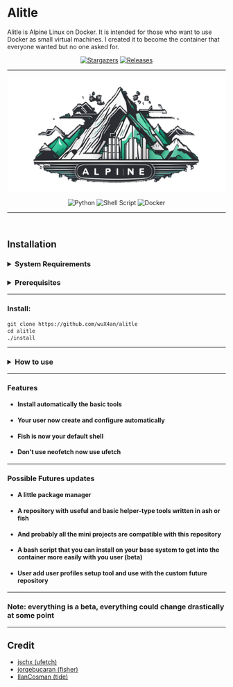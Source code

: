 # Alitle

Alitle is Alpine Linux on Docker. It is intended for those who want to use Docker as small virtual machines. I created it to become the container that everyone wanted but no one asked for.
<br>



<p align="center">
	<a href="https://github.com/wux4an/alitle/stargazers">
		<img alt="Stargazers" src="https://img.shields.io/github/stars/wux4an/alitle?style=for-the-badge&logo=starship&color=C9CBFF&logoColor=D9E0EE&labelColor=302D41"></a>
	<a href="https://github.com/wux4an/alitle/releases/latest">
		<img alt="Releases" src="https://img.shields.io/github/release/wux4an/alitle.svg?style=for-the-badge&logo=github&color=F2CDCD&logoColor=D9E0EE&labelColor=302D41"/></a>
</p>

---

<img src="https://raw.githubusercontent.com/wuX4an/wuX4an/main/assets/logo/alpine-poster.png" class="center">


<div align="center">

![Python](https://img.shields.io/badge/python-3670A0?style=for-the-badge&logo=python&logoColor=ffdd54)
![Shell Script](https://img.shields.io/badge/shell_script-%23121011.svg?style=for-the-badge&logo=gnu-bash&logoColor=white)
![Docker](https://img.shields.io/badge/docker-%230db7ed.svg?style=for-the-badge&logo=docker&logoColor=white)

</div>


---

<br>

## Installation

<h3><details>
    <summary><b>System Requirements</b></summary>
<h6> 

- Docker 🐳
- Git 🌿
- Python 🐍
- Binutils 🛠️

</h6>

</details></h3>


<h3><details>
    <summary><b>Prerequisites</b></summary>

<h6>1. Add your user to docker group</h6>
<h6><pre><code>sudo usermod -aG docker $USER</code></pre></h6>

</details></h3>

---

### Install:
```console
git clone https://github.com/wuX4an/alitle
cd alitle
./install
```
---

<h3><details>
    <summary><b>How to use</b></summary>

#### Setup:
###### 1. Create a virtual environment with python:
<h6><pre><code>python3 -m venv env</code></pre></h6>

<h6>2. Install dependencies:</h6>
<h6><pre><code>pip install -r requirements.txt</code></pre></h6>

#### Usage:
###### 1. For help type:
<h6><pre><code>python3 setups/base/ali/ali.py --help</code></pre></h6>

###### 2. You can modify to your taste the process of creation
<h6><pre><code>nano setups/base/ali/conf.py</code></pre></h6>

</details></h3>

---

### Features
* #### Install automatically the basic tools 
* #### Your user now create and configure automatically
* #### Fish is now your default shell
* #### Don't use neofetch now use ufetch 

---

### Possible Futures updates
* #### A little package manager
* #### A repository with useful and basic helper-type tools written in ash or fish
* #### And probably all the mini projects are compatible with this repository
* #### A bash script that you can install on your base system to get into the container more easily with you user (beta)
* #### User add user profiles setup tool and use with the custom future repository

---

### Note: everything is a beta, everything could change drastically at some point

---

## Credit

- [jschx (ufetch) ](https://gitlab.com/jschx/ufetch)
- [jorgebucaran (fisher) ](https://github.com/jorgebucaran/fisher)
- [IlanCosman (tide) ](https://github.com/IlanCosman/tide)